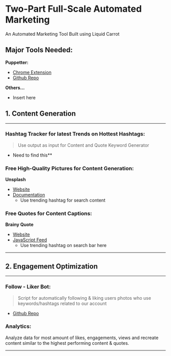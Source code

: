 # Two-Part Full-Scale Automated Marketing
An Automated Marketing Tool Built using Liquid Carrot

## Major Tools Needed:

**Puppetter:**
* [Chrome Extension](https://developers.google.com/web/tools/puppeteer/)
* [Github Repo](https://github.com/GoogleChrome/puppeteer)

**Others...**
* Insert here

## 1. Content Generation

-----
### Hashtag Tracker for latest Trends on Hottest Hashtags:
>Use output as input for Content and Quote Keyword Generator

- Need to find this**

### Free High-Quality Pictures for Content Generation:

**Unsplash**
* [Website](https://unsplash.com/)
* [Documentation](https://unsplash.com/documentation)
  * Use trending hashtag for search content

### Free Quotes for Content Captions:

**Brainy Quote**
* [Website](https://www.brainyquote.com/)
* [JavaScript Feed](https://www.brainyquote.com/feeds/todays_quote)
  * Use trending hashtag on search bar here
-----

## 2. Engagement Optimization

----
### Follow - Liker Bot:
>Script for automatically following & liking users photos who use keywords/hashtags related to our account
* [Github Repo](https://github.com/instagrambot/instabot)

### Analytics: 
Analyze data for most amount of likes, engagements, views and recreate content similar to the highest performing content & quotes.

----
